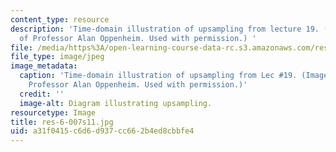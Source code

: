 ```yaml
---
content_type: resource
description: 'Time-domain illustration of upsampling from lecture 19. (Image courtesy
  of Professor Alan Oppenheim. Used with permission.) '
file: /media/https%3A/open-learning-course-data-rc.s3.amazonaws.com/res-6-007-signals-and-systems-spring-2011/a31f0415c6d6d937cc662b4ed8cbbfe4_res-6-007s11.jpg
file_type: image/jpeg
image_metadata:
  caption: 'Time-domain illustration of upsampling from Lec #19. (Image courtesy of
    Professor Alan Oppenheim. Used with permission.)'
  credit: ''
  image-alt: Diagram illustrating upsampling.
resourcetype: Image
title: res-6-007s11.jpg
uid: a31f0415-c6d6-d937-cc66-2b4ed8cbbfe4
---
```


